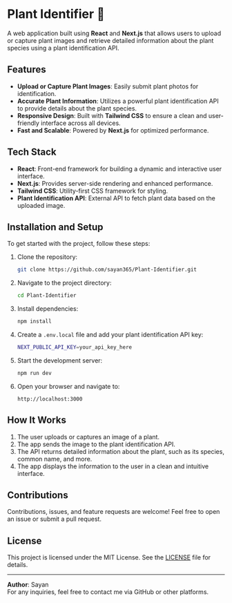 # Plant Identifier 🌿

A web application built using **React** and **Next.js** that allows users to upload or capture plant images and retrieve detailed information about the plant species using a plant identification API.

## Features

- **Upload or Capture Plant Images**: Easily submit plant photos for identification.
- **Accurate Plant Information**: Utilizes a powerful plant identification API to provide details about the plant species.
- **Responsive Design**: Built with **Tailwind CSS** to ensure a clean and user-friendly interface across all devices.
- **Fast and Scalable**: Powered by **Next.js** for optimized performance.

## Tech Stack

- **React**: Front-end framework for building a dynamic and interactive user interface.
- **Next.js**: Provides server-side rendering and enhanced performance.
- **Tailwind CSS**: Utility-first CSS framework for styling.
- **Plant Identification API**: External API to fetch plant data based on the uploaded image.

## Installation and Setup

To get started with the project, follow these steps:

1. Clone the repository:
    ```bash
    git clone https://github.com/sayan365/Plant-Identifier.git
    ```

2. Navigate to the project directory:
    ```bash
    cd Plant-Identifier
    ```

3. Install dependencies:
    ```bash
    npm install
    ```

4. Create a `.env.local` file and add your plant identification API key:
    ```bash
    NEXT_PUBLIC_API_KEY=your_api_key_here
    ```

5. Start the development server:
    ```bash
    npm run dev
    ```

6. Open your browser and navigate to:
    ```
    http://localhost:3000
    ```

## How It Works

1. The user uploads or captures an image of a plant.
2. The app sends the image to the plant identification API.
3. The API returns detailed information about the plant, such as its species, common name, and more.
4. The app displays the information to the user in a clean and intuitive interface.

## Contributions

Contributions, issues, and feature requests are welcome! Feel free to open an issue or submit a pull request.

## License

This project is licensed under the MIT License. See the [LICENSE](LICENSE) file for details.

---

**Author**: Sayan  
For any inquiries, feel free to contact me via GitHub or other platforms.
